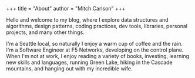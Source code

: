 +++
title = "About"
author = "Mitch Carlson"
+++

Hello and welcome to my blog, where I explore data structures and algorithms, design patterns, coding practices, dev tools, libraries, personal projects, and many other things.

I'm a Seattle local, so naturally I enjoy a warm cup of coffee and the rain. I'm a Software Engineer at F5 Networks, developing on the control plane. When I'm not at work, I enjoy reading a variety of books, investing, learning new skills and languages, running Green Lake, hiking in the Cascade mountains, and hanging out with my incredible wife.
